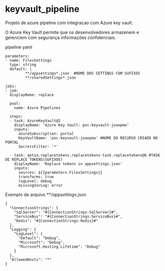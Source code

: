 # keyvault_pipeline

Projeto de azure pipeline com integracao com Azure key vault.

O Azure Key Vault permite que os desenvolvedores armazenem e gerenciem com segurança informações confidenciais.


pipeline yaml
```
parameters:
- name: FilesSettings
  type: string
  default: |
         **/appsettings*.json  #NOME DOS SETTINGS COM SUFIXOS
         **/sharedSettings*.json 

jobs:
- job:
  displayName: replace

  pool:
    name: Azure Pipelines

  steps:
  - task: AzureKeyVault@2
    displayName: 'Azure Key Vault: poc-keyvault-joaopma'
    inputs:
      azureSubscription: portal
      KeyVaultName: 'poc-keyvault-joaopma' #NOME DO RECURSO CRIADO NO PORTAL
      SecretsFilter: '*'
     
  - task: qetza.replacetokens.replacetokens-task.replacetokens@6 #TASK DE REPLACE TOKENS(SUFIXOS)
    displayName: 'Replace tokens in appsettings.json'
    inputs:
      sources: ${{parameters.FilesSettings}}
      transforms: true
      logLevel: debug
      missingVarLog: error
```



Exemplo de arquivo ***/appsettings*.json
```
{
  "ConnectionStrings": {
    "SqlServer": "#{ConnectionStrings-SqlServer}#",
    "ServiceBus": "#{ConnectionStrings-ServiceBus}#",
    "Redis": "#{ConnectionStrings-Redis}#"
  },
  "Logging": {
    "LogLevel": {
      "Default": "Debug",
      "Microsoft": "Debug",
      "Microsoft.Hosting.Lifetime": "Debug"
    }
  },
  "AllowedHosts": "*"
}
```
